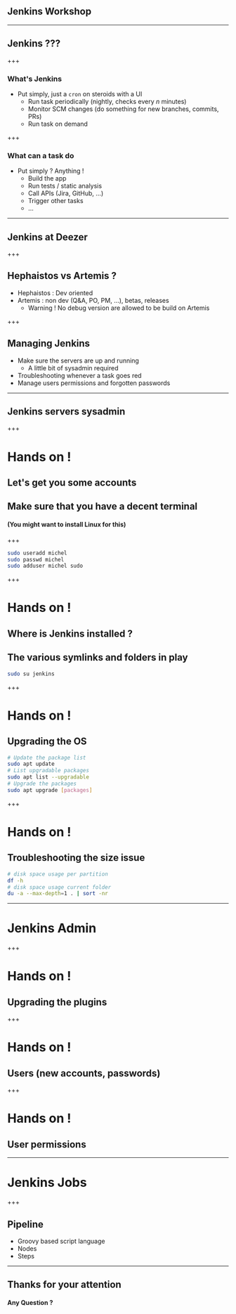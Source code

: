 
## Jenkins Workshop


---

## Jenkins ???

+++

### What's Jenkins

 - Put simply, just a `cron` on steroids with a UI
    - Run task periodically (nightly, checks every *n* minutes)
    - Monitor SCM changes (do something for new branches, commits, PRs)
    - Run task on demand

+++

### What can a task do

 - Put simply ? Anything !
     - Build the app
     - Run tests / static analysis
     - Call APIs (Jira, GitHub, …)
     - Trigger other tasks
     - …

---

## Jenkins at Deezer

+++

## Hephaistos vs Artemis ?

 - Hephaistos : Dev oriented
 - Artemis : non dev (Q&A, PO, PM, …), betas, releases 
     - Warning ! No debug version are allowed to be build on Artemis

+++

## Managing Jenkins

 - Make sure the servers are up and running
     - A little bit of sysadmin required
 - Troubleshooting whenever a task goes red
 - Manage users permissions and forgotten passwords


---

## Jenkins servers sysadmin

+++

# Hands on ! 

## Let's get you some accounts

## Make sure that you have a decent terminal

#### (You might want to install Linux for this)

+++

```bash
sudo useradd michel
sudo passwd michel
sudo adduser michel sudo
```

+++

# Hands on !

## Where is Jenkins installed ? 
## The various symlinks and folders in play

```bash
sudo su jenkins
```

+++

# Hands on ! 

## Upgrading the OS

```bash
# Update the package list
sudo apt update
# List upgradable packages
sudo apt list --upgradable
# Upgrade the packages
sudo apt upgrade [packages]
```

+++

# Hands on ! 

## Troubleshooting the size issue

```bash
# disk space usage per partition
df -h
# disk space usage current folder
du -a --max-depth=1 . | sort -nr
```

---

# Jenkins Admin

+++

# Hands on ! 

## Upgrading the plugins

+++

# Hands on ! 

## Users (new accounts, passwords)

+++

# Hands on ! 

## User permissions

---

# Jenkins Jobs

+++

## Pipeline

 - Groovy based script language
 - Nodes
 - Steps

---

## Thanks for your attention

#### Any Question ? 

